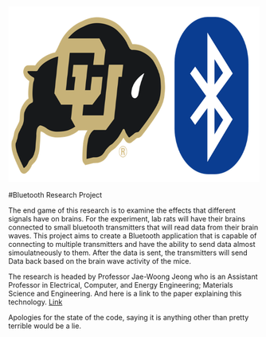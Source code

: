 <p align="center">
  <img height="353" width="704" src="images/blueBuffs.png" />
</p>

#Bluetooth Research Project

The end game of this research is to examine the effects that different signals have on brains.  For the experiment, lab rats will have their brains connected to small bluetooth transmitters that will read data from their brain waves.  This project aims to create a Bluetooth application that is capable of connecting to multiple transmitters and have the ability to send data almost simoulatneously to them.  After the data is sent, the transmitters will send Data back based on the brain wave activity of the mice.

The research is headed by Professor Jae-Woong Jeong who is an Assistant Professor in Electrical, Computer, and Energy Engineering; Materials Science and Engineering. And here is a link to the paper explaining this technology. [Link](https://3d8229ae-a-62cb3a1a-s-sites.googlegroups.com/site/jeonggroup/17.%20Wireless%20optofluidics%20-%20Cell%202015.pdf?attachauth=ANoY7coumtulLkWvAgLKAYW_HkGRZmS1foBLnbT7PtNYEEZ7Uf31YAnUQU4Y3qP1N5985-SXO96QmcHknRXiz0Ku_3N4t0rSUju1o508_tKFDpT6zKt1Jg9dheFIdFX9Ajpz2MuFB1Em7y0qJGMrEs3HK3Vu18XoeAVGWGRzvUUMQ9m392GpiNJpkGdk7Zng18BwUzJxHzqnoKTFaUKeael1vP6I_V7lQQzvmF1mT9sflWSE2TLlBjXNCN1GfdA-MVHSAz7D5tZK&attredirects=0&revision=1)

Apologies for the state of the code, saying it is anything other than pretty terrible would be a lie.
